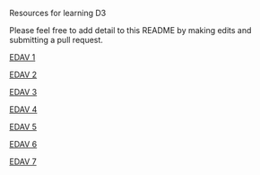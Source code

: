 Resources for learning D3

Please feel free to add detail to this README by making edits and submitting a pull request.

[EDAV 1](EDAV1Notes.md)

[EDAV 2](EDAV2Notes.md)

[EDAV 3](EDAV3Notes.md)

[EDAV 4](EDAV4Notes.md)

[EDAV 5](EDAV5Notes.md)

[EDAV 6](EDAV6Notes.md)

[EDAV 7](EDAV7Notes.md)
